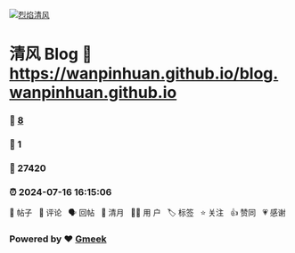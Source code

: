 [![烈焰清风](https://img.qfwl.tk/file/13245185b6e2757d19aba.jpg)](https://github.com/wanpinhuan)

# 清风 Blog :link: https://wanpinhuan.github.io/blog.wanpinhuan.github.io 
### :page_facing_up: [8](https://wanpinhuan.github.io/blog.wanpinhuan.github.io/tag.html) 
### :speech_balloon: 1 
### :hibiscus: 27420 
### :alarm_clock: 2024-07-16 16:15:06 
📝 帖子 &nbsp; 💬 评论 &nbsp; 🗣 回帖 &nbsp; 🌙 清月 &nbsp; 👨‍💻 用
户 &nbsp; 🏷️ 标签 &nbsp; ⭐️ 关注 &nbsp; 👍 赞同 &nbsp; 💗 感谢 &nbsp;
### Powered by :heart: [Gmeek](https://github.com/Meekdai/Gmeek)
